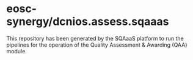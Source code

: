 <!--
SPDX-FileCopyrightText: Copyright contributors to the Software Quality Assurance as a Service (SQAaaS) project <sqaaas@ibergrid.eu>

SPDX-License-Identifier: GPL-3.0-only
-->

# eosc-synergy/dcnios.assess.sqaaas
This repository has been generated by the SQAaaS platform to run the pipelines
for the operation of the
Quality Assessment & Awarding (QAA)
module.